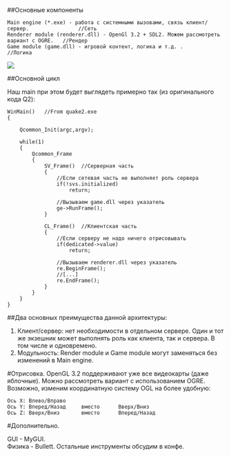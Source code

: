 ##Основные компоненты

    Main engine (*.exe) - работа с системными вызовами, связь клиент/сервер.				//Сеть
    Renderer module (renderer.dll) - OpenGl 3.2 + SDL2. Можем рассмотреть вариант с OGRE.	//Рендер
    Game module (game.dll) - игровой контент, логика и т.д. .							//Логика

![](http://s8.hostingkartinok.com/uploads/images/2017/02/e1296810582cb8810756560330b0597f.png)

##Основной цикл

Наш main при этом будет выглядеть примерно так (из оригинального кода Q2):

	WinMain()	//From quake2.exe
	{
	
		Qcommon_Init(argc,argv);
			
		while(1)
		{
			Qcommon_Frame
			{
				SV_Frame()	//Серверная часть
				{
					//Если сетевая часть не выполняет роль сервера
					if(!svs.initialized)
						return;

					//Вызываем game.dll через указатель
					ge->RunFrame();
				}
					
				CL_Frame()	//Клиентская часть
				{
					//Если серверу не надо ничего отрисовывать
					if(dedicated->value)
						return;

					//Вызываем renderer.dll через указатель
					re.BeginFrame();
					//[...]
					re.EndFrame();
				}	
			}
		}
	}

##Два основных преимущества данной архитектуры:
1. Клиент/сервер: нет необходимости в отдельном сервере. Один и тот же экзешник может выполнять роль как клиента, так и сервера. В том числе и одновремено.
2. Модульность: Render module и Game module могут заменяться без изменений в Main engine. 


#Отрисовка.
OpenGL 3.2 поддерживают уже все видеокарты (даже яблочные).
Можно рассмотреть вариант с использованием OGRE.
Возможно, изменим координатную систему OGL на более удобную:

    Ось X: Влево/Вправо
    Ось Y: Вперед/Назад		вместо 		Вверх/Вниз
    Ось Z: Вверх/Вниз		вместо		Вперед/Назад

#Дополнительно.

GUI - MyGUI.	
Физика - Bullett.
Остальные инструменты обсудим в конфе.
